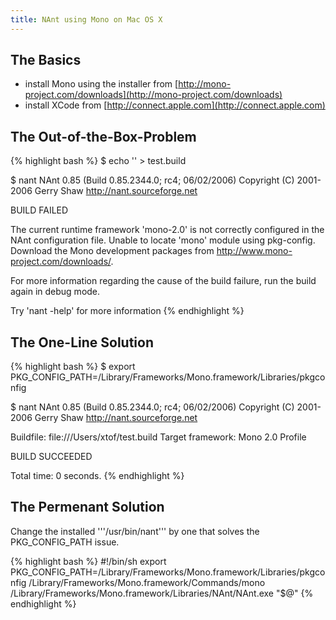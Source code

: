 ```yaml
---
title: NAnt using Mono on Mac OS X
---
```


## The Basics

* install Mono using the installer from [http://mono-project.com/downloads](http://mono-project.com/downloads)
* install XCode from [http://connect.apple.com](http://connect.apple.com)

## The Out-of-the-Box-Problem

{% highlight bash %}
 $ echo '<?xml version="1.0"?><project name="test"></project>' > test.build

 $ nant
 NAnt 0.85 (Build 0.85.2344.0; rc4; 06/02/2006) 
 Copyright (C) 2001-2006 Gerry Shaw
 http://nant.sourceforge.net
 
 BUILD FAILED
 
 The current runtime framework 'mono-2.0' is not correctly configured in the NAnt configuration file.
     Unable to locate 'mono' module using pkg-config. Download the Mono development packages from http://www.mono-project.com/downloads/. 
 
 For more information regarding the cause of the build failure, run the build again in debug mode. 
 
 Try 'nant -help' for more information
{% endhighlight %}

## The One-Line Solution

{% highlight bash %}
 $ export PKG_CONFIG_PATH=/Library/Frameworks/Mono.framework/Libraries/pkgconfig
 
 $ nant
 NAnt 0.85 (Build 0.85.2344.0; rc4; 06/02/2006) 
 Copyright (C) 2001-2006 Gerry Shaw
 http://nant.sourceforge.net
 
 Buildfile: file:///Users/xtof/test.build
 Target framework: Mono 2.0 Profile
 
 BUILD SUCCEEDED
 
 Total time: 0 seconds.
{% endhighlight %}

## The Permenant Solution

Change the installed '''/usr/bin/nant''' by one that solves the PKG_CONFIG_PATH issue.

{% highlight bash %}
#!/bin/sh
export PKG_CONFIG_PATH=/Library/Frameworks/Mono.framework/Libraries/pkgconfig
/Library/Frameworks/Mono.framework/Commands/mono \
  /Library/Frameworks/Mono.framework/Libraries/NAnt/NAnt.exe "$@"
{% endhighlight %}
